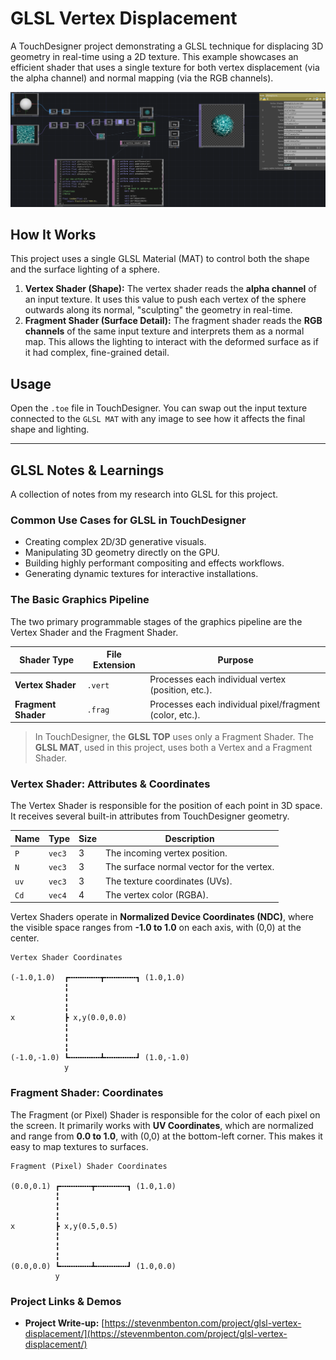 # GLSL Vertex Displacement

A TouchDesigner project demonstrating a GLSL technique for displacing 3D geometry in real-time using a 2D texture. This example showcases an efficient shader that uses a single texture for both vertex displacement (via the alpha channel) and normal mapping (via the RGB channels).

![TouchDesigner Network](touchdesigner-network.png)

## How It Works

This project uses a single GLSL Material (MAT) to control both the shape and the surface lighting of a sphere.

1.  **Vertex Shader (Shape):** The vertex shader reads the **alpha channel** of an input texture. It uses this value to push each vertex of the sphere outwards along its normal, "sculpting" the geometry in real-time.
2.  **Fragment Shader (Surface Detail):** The fragment shader reads the **RGB channels** of the same input texture and interprets them as a normal map. This allows the lighting to interact with the deformed surface as if it had complex, fine-grained detail.

## Usage

Open the `.toe` file in TouchDesigner. You can swap out the input texture connected to the `GLSL MAT` with any image to see how it affects the final shape and lighting.

---

## GLSL Notes & Learnings

A collection of notes from my research into GLSL for this project.

### Common Use Cases for GLSL in TouchDesigner

*   Creating complex 2D/3D generative visuals.
*   Manipulating 3D geometry directly on the GPU.
*   Building highly performant compositing and effects workflows.
*   Generating dynamic textures for interactive installations.

### The Basic Graphics Pipeline

The two primary programmable stages of the graphics pipeline are the Vertex Shader and the Fragment Shader.

| Shader Type     | File Extension | Purpose                                             |
| --------------- | -------------- | --------------------------------------------------- |
| **Vertex Shader**   | `.vert`        | Processes each individual vertex (position, etc.).    |
| **Fragment Shader** | `.frag`        | Processes each individual pixel/fragment (color, etc.). |

> In TouchDesigner, the **GLSL TOP** uses only a Fragment Shader. The **GLSL MAT**, used in this project, uses both a Vertex and a Fragment Shader.

### Vertex Shader: Attributes & Coordinates

The Vertex Shader is responsible for the position of each point in 3D space. It receives several built-in attributes from TouchDesigner geometry.

| Name | Type   | Size | Description                               |
| ---- | ------ | ---- | ----------------------------------------- |
| `P`  | `vec3` | 3    | The incoming vertex position.             |
| `N`  | `vec3` | 3    | The surface normal vector for the vertex. |
| `uv` | `vec3` | 3    | The texture coordinates (UVs).            |
| `Cd` | `vec4` | 4    | The vertex color (RGBA).                  |

Vertex Shaders operate in **Normalized Device Coordinates (NDC)**, where the visible space ranges from **-1.0 to 1.0** on each axis, with (0,0) at the center.

```
Vertex Shader Coordinates	

(-1.0,1.0)  ┏╍╍╍╍╍╍╍┳╍╍╍╍╍╍╍┓ (1.0,1.0)
		    ╏                 
		    ╏               
		    ╏	  	    
x		    ┣ x,y(0.0,0.0)   
		    ╏               
		    ╏                
		    ╏               
(-1.0,-1.0) ┗╍╍╍╍╍╍╍┻╍╍╍╍╍╍╍┛ (1.0,-1.0)	
 		    y
```

### Fragment Shader: Coordinates

The Fragment (or Pixel) Shader is responsible for the color of each pixel on the screen. It primarily works with **UV Coordinates**, which are normalized and range from **0.0 to 1.0**, with (0,0) at the bottom-left corner. This makes it easy to map textures to surfaces.

```
Fragment (Pixel) Shader	Coordinates	

(0.0,0.1) ┏╍╍╍╍╍╍╍┳╍╍╍╍╍╍╍┓ (1.0,1.0)
		  ╏                 
		  ╏               
		  ╏		 	  
x 		  ┣ x,y(0.5,0.5)   
		  ╏               
		  ╏               
		  ╏               
(0.0,0.0) ┗╍╍╍╍╍╍╍┻╍╍╍╍╍╍╍┛ (1.0,0.0)	
		  y
```           			

### Project Links & Demos

*   **Project Write-up:** [https://stevenmbenton.com/project/glsl-vertex-displacement/](https://stevenmbenton.com/project/glsl-vertex-displacement/)

